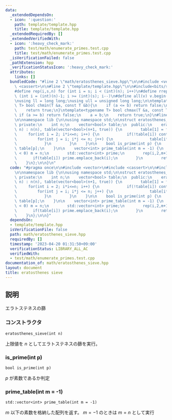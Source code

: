 ```yaml
---
data:
  _extendedDependsOn:
  - icon: ':question:'
    path: template/template.hpp
    title: template/template.hpp
  _extendedRequiredBy: []
  _extendedVerifiedWith:
  - icon: ':heavy_check_mark:'
    path: test/math/enumerate_primes.test.cpp
    title: test/math/enumerate_primes.test.cpp
  _isVerificationFailed: false
  _pathExtension: hpp
  _verificationStatusIcon: ':heavy_check_mark:'
  attributes:
    links: []
  bundledCode: "#line 2 \"math/eratosthenes_sieve.hpp\"\n\n#include <vector>\n#include\
    \ <cassert>\n\n#line 2 \"template/template.hpp\"\n\n#include<bits/stdc++.h>\n\n\
    #define rep(i,s,n) for (int i = s; i < (int)(n); i++)\n#define rrep(i,s,n) for\
    \ (int i = (int)(n)-1; i >= (int)(s); i--)\n#define all(v) v.begin(),v.end()\n\
    \nusing ll = long long;\nusing ull = unsigned long long;\n\ntemplate<typename\
    \ T> bool chmin(T &a, const T &b){\n    if (a <= b) return false;\n    a = b;\n\
    \    return true;\n}\ntemplate<typename T> bool chmax(T &a, const T &b){\n   \
    \ if (a >= b) return false;\n    a = b;\n    return true;\n}\n#line 7 \"math/eratosthenes_sieve.hpp\"\
    \n\nnamespace lib {\n\nusing namespace std;\n\nstruct eratosthenes_sieve {\n \
    \ private:\n    int n;\n    vector<bool> table;\n  public:\n    eratosthenes_sieve(int\
    \ n) : n(n), table(vector<bool>(n+1, true)) {\n        table[1] = false;\n   \
    \     for(int i = 2; i*i<=n; i++) {\n            if(!table[i]) continue;\n   \
    \         for(int j = i; i*j <= n; j++) {\n                table[i*j] = false;\n\
    \            }\n        }\n    }\n\n    bool is_prime(int p) {\n        return\
    \ table[p];\n    }\n\n    vector<int> prime_table(int m = -1) {\n        if(m\
    \ < 0) m = n;\n        std::vector<int> prime;\n        rep(i,2,m+1) {\n     \
    \       if(table[i]) prime.emplace_back(i);\n        }\n        return prime;\n\
    \    }\n};\n\n}\n"
  code: "#pragma once\n\n#include <vector>\n#include <cassert>\n\n#include \"../template/template.hpp\"\
    \n\nnamespace lib {\n\nusing namespace std;\n\nstruct eratosthenes_sieve {\n \
    \ private:\n    int n;\n    vector<bool> table;\n  public:\n    eratosthenes_sieve(int\
    \ n) : n(n), table(vector<bool>(n+1, true)) {\n        table[1] = false;\n   \
    \     for(int i = 2; i*i<=n; i++) {\n            if(!table[i]) continue;\n   \
    \         for(int j = i; i*j <= n; j++) {\n                table[i*j] = false;\n\
    \            }\n        }\n    }\n\n    bool is_prime(int p) {\n        return\
    \ table[p];\n    }\n\n    vector<int> prime_table(int m = -1) {\n        if(m\
    \ < 0) m = n;\n        std::vector<int> prime;\n        rep(i,2,m+1) {\n     \
    \       if(table[i]) prime.emplace_back(i);\n        }\n        return prime;\n\
    \    }\n};\n\n}"
  dependsOn:
  - template/template.hpp
  isVerificationFile: false
  path: math/eratosthenes_sieve.hpp
  requiredBy: []
  timestamp: '2023-04-20 01:31:50+09:00'
  verificationStatus: LIBRARY_ALL_AC
  verifiedWith:
  - test/math/enumerate_primes.test.cpp
documentation_of: math/eratosthenes_sieve.hpp
layout: document
title: eratosthenes sieve
---
```


## 説明

エラトステネスの篩

### コンストラクタ

`eratosthenes_sieve(int n)`

上限値を $n$ としてエラトステネスの篩を実行。

### is_prime(int p)

`bool is_prime(int p)`

$p$ が素数であるか判定

### prime_table(int m = -1)

`std::vector<int> prime_table(int m = -1)`

$m$ 以下の素数を格納した配列を返す。 $m = -1$ のときは $m = n$ として実行

